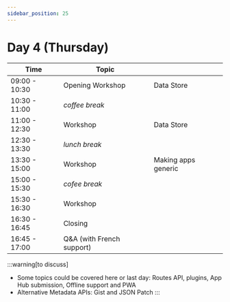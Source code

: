 ```yaml
---
sidebar_position: 25
---
```


# Day 4 (Thursday)
| Time | Topic | |
| --- | --- | --- |
| 09:00 - 10:30 | Opening Workshop | Data Store |
| 10:30 - 11:00 | _coffee break_ | |
| 11:00 - 12:30 | Workshop | Data Store |
| 12:30 - 13:30 | _lunch break_ | |
| 13:30 - 15:00 | Workshop | Making apps generic |
| 15:00 - 15:30 | _cofee break_ | |
| 15:30 - 16:30 | Workshop | |
| 16:30 - 16:45 | Closing | |
| 16:45 - 17:00 | Q&A (with French support) | |

:::warning[to discuss]
- Some topics could be covered here or last day: Routes API, plugins, App Hub submission, Offline support and PWA 
-  Alternative Metadata APIs: Gist and JSON Patch
:::
